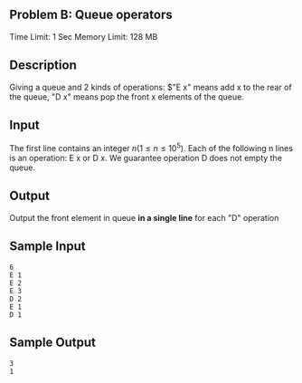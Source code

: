 ## Problem B: Queue operators

Time Limit: 1 Sec Memory Limit: 128 MB

## Description

Giving a queue and 2 kinds of operations: $"E x" means add x to the rear of the queue, "D x" means pop the front x elements of the queue.

## Input

The first line contains an integer $n(1≤n≤10^5)$. Each of the following n lines is an operation: E x or D x. We guarantee operation D does not empty the queue.

## Output

Output the front element in queue **in a single line** for each "D" operation

## Sample Input

```
6
E 1
E 2
E 3
D 2
E 1
D 1
```

## Sample Output

```
3
1
```